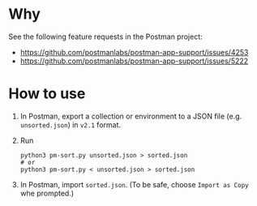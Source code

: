 # Why

See the following feature requests in the Postman project:

* https://github.com/postmanlabs/postman-app-support/issues/4253
* https://github.com/postmanlabs/postman-app-support/issues/5222

# How to use

1. In Postman, export a collection or environment to a JSON file (e.g. `unsorted.json`) in `v2.1` format.
1. Run

    ~~~
    python3 pm-sort.py unsorted.json > sorted.json
    # or
    python3 pm-sort.py < unsorted.json > sorted.json
    ~~~
    
1. In Postman, import `sorted.json`. (To be safe, choose `Import as Copy` whe prompted.)
